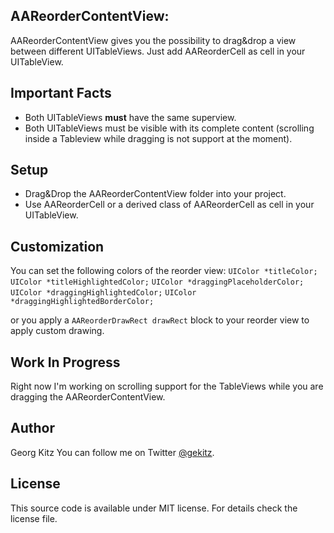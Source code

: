 ## AAReorderContentView:

AAReorderContentView gives you the possibility to drag&drop a view between different UITableViews. Just add AAReorderCell as cell in your UITableView.

## Important Facts

- Both UITableViews **must** have the same superview.
- Both UITableViews must be visible with its complete content (scrolling inside a Tableview while dragging is not support at the moment).

## Setup

- Drag&Drop the AAReorderContentView folder into your project.
- Use AAReorderCell or a derived class of AAReorderCell as cell in your UITableView.

## Customization

You can set the following colors of the reorder view:
``` UIColor *titleColor; ```
``` UIColor *titleHighlightedColor; ```
``` UIColor *draggingPlaceholderColor; ```
``` UIColor *draggingHighlightedColor; ```
``` UIColor *draggingHighlightedBorderColor; ```

or you apply a ``` AAReorderDrawRect drawRect ``` block to your reorder view to apply custom drawing.

## Work In Progress

Right now I'm working on scrolling support for the TableViews while you are dragging the AAReorderContentView.

## Author

Georg Kitz
You can follow me on Twitter [@gekitz](http://www.twitter.com/gekitz).

## License 

This source code is available under MIT license. For details check the license file.


